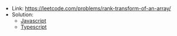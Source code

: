 - Link: https://leetcode.com/problems/rank-transform-of-an-array/
- Solution:
  - [Javascript](index.js)
  - [Typescript](index.ts)